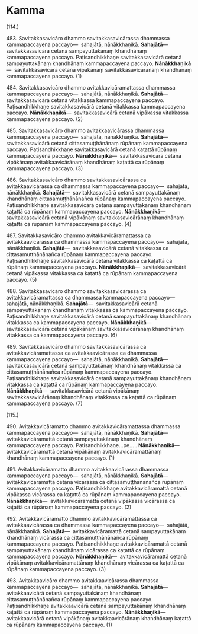 

# Kamma






(114.)

483\. Savitakkasavicāro dhammo savitakkasavicārassa dhammassa kammapaccayena paccayo—  sahajātā, nānākkhaṇikā. **Sahajātā**—  savitakkasavicārā cetanā sampayuttakānaṃ khandhānaṃ kammapaccayena paccayo. Paṭisandhikkhaṇe savitakkasavicārā cetanā sampayuttakānaṃ khandhānaṃ kammapaccayena paccayo. **Nānākkhaṇikā**—  savitakkasavicārā cetanā vipākānaṃ savitakkasavicārānaṃ khandhānaṃ kammapaccayena paccayo. (1)

484\. Savitakkasavicāro dhammo avitakkavicāramattassa dhammassa kammapaccayena paccayo—  sahajātā, nānākkhaṇikā. **Sahajātā**—  savitakkasavicārā cetanā vitakkassa kammapaccayena paccayo. Paṭisandhikkhaṇe savitakkasavicārā cetanā vitakkassa kammapaccayena paccayo. **Nānākkhaṇikā**—  savitakkasavicārā cetanā vipākassa vitakkassa kammapaccayena paccayo. (2)

485\. Savitakkasavicāro dhammo avitakkaavicārassa dhammassa kammapaccayena paccayo—  sahajātā, nānākkhaṇikā. **Sahajātā**—  savitakkasavicārā cetanā cittasamuṭṭhānānaṃ rūpānaṃ kammapaccayena paccayo. Paṭisandhikkhaṇe savitakkasavicārā cetanā kaṭattā rūpānaṃ kammapaccayena paccayo. **Nānākkhaṇikā**—  savitakkasavicārā cetanā vipākānaṃ avitakkaavicārānaṃ khandhānaṃ kaṭattā ca rūpānaṃ kammapaccayena paccayo. (3)

486\. Savitakkasavicāro dhammo savitakkasavicārassa ca avitakkaavicārassa ca dhammassa kammapaccayena paccayo—  sahajātā, nānākkhaṇikā. **Sahajātā**—  savitakkasavicārā cetanā sampayuttakānaṃ khandhānaṃ cittasamuṭṭhānānañca rūpānaṃ kammapaccayena paccayo. Paṭisandhikkhaṇe savitakkasavicārā cetanā sampayuttakānaṃ khandhānaṃ kaṭattā ca rūpānaṃ kammapaccayena paccayo. **Nānākkhaṇikā**—  savitakkasavicārā cetanā vipākānaṃ savitakkasavicārānaṃ khandhānaṃ kaṭattā ca rūpānaṃ kammapaccayena paccayo. (4)

487\. Savitakkasavicāro dhammo avitakkavicāramattassa ca avitakkaavicārassa ca dhammassa kammapaccayena paccayo—  sahajātā, nānākkhaṇikā. **Sahajātā**—  savitakkasavicārā cetanā vitakkassa ca cittasamuṭṭhānānañca rūpānaṃ kammapaccayena paccayo. Paṭisandhikkhaṇe savitakkasavicārā cetanā vitakkassa ca kaṭattā ca rūpānaṃ kammapaccayena paccayo. **Nānākkhaṇikā**—  savitakkasavicārā cetanā vipākassa vitakkassa ca kaṭattā ca rūpānaṃ kammapaccayena paccayo. (5)

488\. Savitakkasavicāro dhammo savitakkasavicārassa ca avitakkavicāramattassa ca dhammassa kammapaccayena paccayo—  sahajātā, nānākkhaṇikā. **Sahajātā**—  savitakkasavicārā cetanā sampayuttakānaṃ khandhānaṃ vitakkassa ca kammapaccayena paccayo. Paṭisandhikkhaṇe savitakkasavicārā cetanā sampayuttakānaṃ khandhānaṃ vitakkassa ca kammapaccayena paccayo. **Nānākkhaṇikā**—  savitakkasavicārā cetanā vipākānaṃ savitakkasavicārānaṃ khandhānaṃ vitakkassa ca kammapaccayena paccayo. (6)

489\. Savitakkasavicāro dhammo savitakkasavicārassa ca avitakkavicāramattassa ca avitakkaavicārassa ca dhammassa kammapaccayena paccayo—  sahajātā, nānākkhaṇikā. **Sahajātā**—  savitakkasavicārā cetanā sampayuttakānaṃ khandhānaṃ vitakkassa ca cittasamuṭṭhānānañca rūpānaṃ kammapaccayena paccayo. Paṭisandhikkhaṇe savitakkasavicārā cetanā sampayuttakānaṃ khandhānaṃ vitakkassa ca kaṭattā ca rūpānaṃ kammapaccayena paccayo. **Nānākkhaṇikā**—  savitakkasavicārā cetanā vipākānaṃ savitakkasavicārānaṃ khandhānaṃ vitakkassa ca kaṭattā ca rūpānaṃ kammapaccayena paccayo. (7)

(115.)

490\. Avitakkavicāramatto dhammo avitakkavicāramattassa dhammassa kammapaccayena paccayo—  sahajātā, nānākkhaṇikā. **Sahajātā**—  avitakkavicāramattā cetanā sampayuttakānaṃ khandhānaṃ kammapaccayena paccayo. Paṭisandhikkhaṇe…pe… . **Nānākkhaṇikā**—  avitakkavicāramattā cetanā vipākānaṃ avitakkavicāramattānaṃ khandhānaṃ kammapaccayena paccayo. (1)

491\. Avitakkavicāramatto dhammo avitakkaavicārassa dhammassa kammapaccayena paccayo—  sahajātā, nānākkhaṇikā. **Sahajātā**—  avitakkavicāramattā cetanā vicārassa ca cittasamuṭṭhānānañca rūpānaṃ kammapaccayena paccayo. Paṭisandhikkhaṇe avitakkavicāramattā cetanā vipākassa vicārassa ca kaṭattā ca rūpānaṃ kammapaccayena paccayo. **Nānākkhaṇikā**—  avitakkavicāramattā cetanā vipākassa vicārassa ca kaṭattā ca rūpānaṃ kammapaccayena paccayo. (2)

492\. Avitakkavicāramatto dhammo avitakkavicāramattassa ca avitakkaavicārassa ca dhammassa kammapaccayena paccayo—  sahajātā, nānākkhaṇikā. **Sahajātā**—  avitakkavicāramattā cetanā sampayuttakānaṃ khandhānaṃ vicārassa ca cittasamuṭṭhānānañca rūpānaṃ kammapaccayena paccayo. Paṭisandhikkhaṇe avitakkavicāramattā cetanā sampayuttakānaṃ khandhānaṃ vicārassa ca kaṭattā ca rūpānaṃ kammapaccayena paccayo. **Nānākkhaṇikā**—  avitakkavicāramattā cetanā vipākānaṃ avitakkavicāramattānaṃ khandhānaṃ vicārassa ca kaṭattā ca rūpānaṃ kammapaccayena paccayo. (3)

493\. Avitakkaavicāro dhammo avitakkaavicārassa dhammassa kammapaccayena paccayo—  sahajātā, nānākkhaṇikā. **Sahajātā**—  avitakkaavicārā cetanā sampayuttakānaṃ khandhānaṃ cittasamuṭṭhānānañca rūpānaṃ kammapaccayena paccayo. Paṭisandhikkhaṇe avitakkaavicārā cetanā sampayuttakānaṃ khandhānaṃ kaṭattā ca rūpānaṃ kammapaccayena paccayo. **Nānākkhaṇikā**—  avitakkaavicārā cetanā vipākānaṃ avitakkaavicārānaṃ khandhānaṃ kaṭattā ca rūpānaṃ kammapaccayena paccayo. (1)



